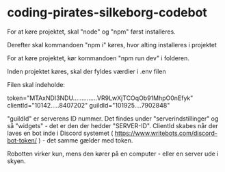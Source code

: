 # coding-pirates-silkeborg-codebot

For at køre projektet, skal "node" og "npm" først installeres. 

Derefter skal kommandoen "npm i" køres, hvor alting installeres i projektet

For at køre projektet, kør kommandoen "npm run dev" i folderen.

Inden projektet køres, skal der fyldes værdier i .env filen

Filen skal indeholde: 

token="MTAxNDI3NDU..............VR9LwXjTCOqOb91MhpO0nEfyk"
clientId="10142.....8407202"
guildId="101925....7902848"


"guildId" er serverens ID nummer. Det findes under "serverindstillinger" og så "widgets" - det er den der hedder "SERVER-ID".
ClientId skabes når der laves en bot inde i Discord systemet ( https://www.writebots.com/discord-bot-token/ ) - det samme gælder med token.

Robotten virker kun, mens den kører på en computer - eller en server ude i skyen.